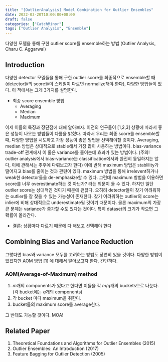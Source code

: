 ```yaml
---
title: "[OutlierAnalysis] Model Combination for Outlier Ensembles"
date: 2022-03-20T10:00:00+00:00
draft: false
categories: ["CatchMinor"]
tags: ["Outlier Analysis", "Ensemble"]
---
```


다양한 모델을 통해 구한 outlier score를 ensemble하는 방법 (Outlier Analysis, Charu C. Aggarwal)

<!--more-->
## Introduction
다양한 detector 모델들을 통해 구한 outlier score를 최종적으로 ensemble할 때 (detector들의 score들이 스케일이 다르면 normalize해야 한다), 다양한 방법들이 있다. 이 책에서는 크게 3가지를 설명한다.
- 최종 score ensemble 방법
  - Averaging
  - Median
  - Maximum

이제 이들의 특징과 장단점에 대해 알아보자. 이전의 연구들이 [1,2,3] 상황에 따라서 좋은 성능이 나오는 방법들이 다름을 밝혔다. 따라서 우리는 최종 score를 ensemble할 때, 다양한 방법을 시도하고 가장 성능이 좋은 방법을 선택해야할 것이다. Averaging, median 방법은 상대적으로 stable해서 가장 많이 사용하는 방법이다. bias-variance trade-off 관계에서 이 둘은 variance를 줄이는데 효과가 있는 방법이다. (주의! outlier analysis에서 bias-variance는 classification에서와 완전히 동일하지는 않다, 이에 관해서는 추후에 다뤄보고자 한다) 이에 반해 maximum 방법은 stablility가 떨어지고 bias를 줄이는 것과 관련이 있다. maximum 방법을 통해 irrelevent하거나 weak한 detector들을 de-emphasize할 수 있다. 그런데 maximum 방법을 이용하면 score를 너무 overestimate하는 것 아닌가? 라는 의문이 들 수 있다. 하지만 일단 outlier score는 상대적인 것이기 때문에 괜찮다. 오히려 detector들이 찾기 어려워하는 outlier를 잘 찾을 수 있는 가능성이 존재한다. 찾기 어려워하는 outlier의 score는 inlier에 비해 상대적으로 underestimate될 것이기 때문이다. 물론 maximum의 가장 큰 문제는 variance가 증가할 수도 있다는 것이다. 특히 dataset의 크기가 작으면 그 확률이 올라간다.

- 결론: 상황마다 다르기 때문에 다 해보고 선택해야 한다

## Combining Bias and Variance Reduction
그렇다면 bias와 variance 모두를 고려하는 방법도 당연히 있을 것이다. 다양한 방법이 있겠지만 AOM 방법 [1] 에 대해서 알아보고자 한다. 간단하다. 

### AOM(Average-of-Maximum) method
1. $m$개의 components가 있다고 한다면 이들을 각 $m/q$개의 buckets으로 나눈다. (각 bucket에는 $q$개의 components)
2. 각 bucket 마다 maximum을 취한다.
3. bucket들의 maximum score를 average한다.

그 반대도 가능할 것이다. MOA!

## Related Paper
1. Theoretical Foundations and Algorithms for Outlier Ensembles (2015)
2. Outlier Ensembles: An Introduction (2017)
3. Feature Bagging for Outlier Detection (2005)
